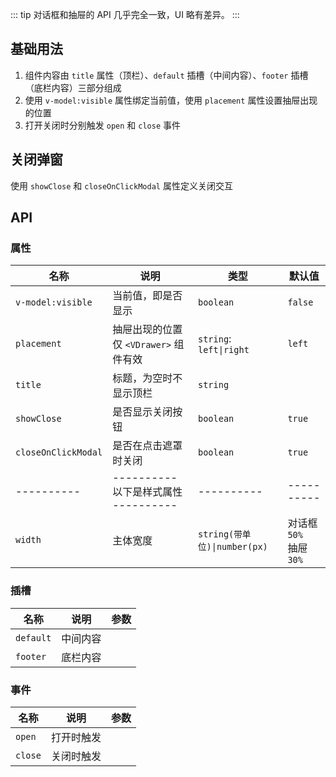 ::: tip
对话框和抽屉的 API 几乎完全一致，UI 略有差异。
:::

## 基础用法

1. 组件内容由 `title` 属性（顶栏）、`default` 插槽（中间内容）、`footer` 插槽（底栏内容）三部分组成
2. 使用 `v-model:visible` 属性绑定当前值，使用 `placement` 属性设置抽屉出现的位置
3. 打开关闭时分别触发 `open` 和 `close` 事件

<preview path="@docs/component/dialog/demos/basic.vue"></preview>

<!-- 样式属性 -->
<!--@include: @/component/@parts/props-style.md-->

<preview path="@docs/component/dialog/demos/style.vue"></preview>

## 关闭弹窗

使用 `showClose` 和 `closeOnClickModal` 属性定义关闭交互

<preview path="@docs/component/dialog/demos/close.vue"></preview>

## API

### 属性

| 名称                | 说明                                        | 类型                         | 默认值                       |
| ------------------- | ------------------------------------------- | ---------------------------- | ---------------------------- |
| `v-model:visible`   | 当前值，即是否显示                          | `boolean`                    | `false`                      |
| `placement`         | 抽屉出现的位置 <br> 仅 `<VDrawer>` 组件有效 | `string`: `left\|right`      | `left`                       |
| `title`             | 标题，为空时不显示顶栏                      | `string`                     |                              |
| `showClose`         | 是否显示关闭按钮                            | `boolean`                    | `true`                       |
| `closeOnClickModal` | 是否在点击遮罩时关闭                        | `boolean`                    | `true`                       |
| ----------          | ---------- 以下是样式属性 ----------        | ----------                   | ----------                   |
| `width`             | 主体宽度                                    | `string(带单位)\|number(px)` | 对话框 `50%` <br> 抽屉 `30%` |

### 插槽

| 名称      | 说明     | 参数 |
| --------- | -------- | ---- |
| `default` | 中间内容 |      |
| `footer`  | 底栏内容 |      |

### 事件

| 名称    | 说明       | 参数 |
| ------- | ---------- | ---- |
| `open`  | 打开时触发 |      |
| `close` | 关闭时触发 |      |

